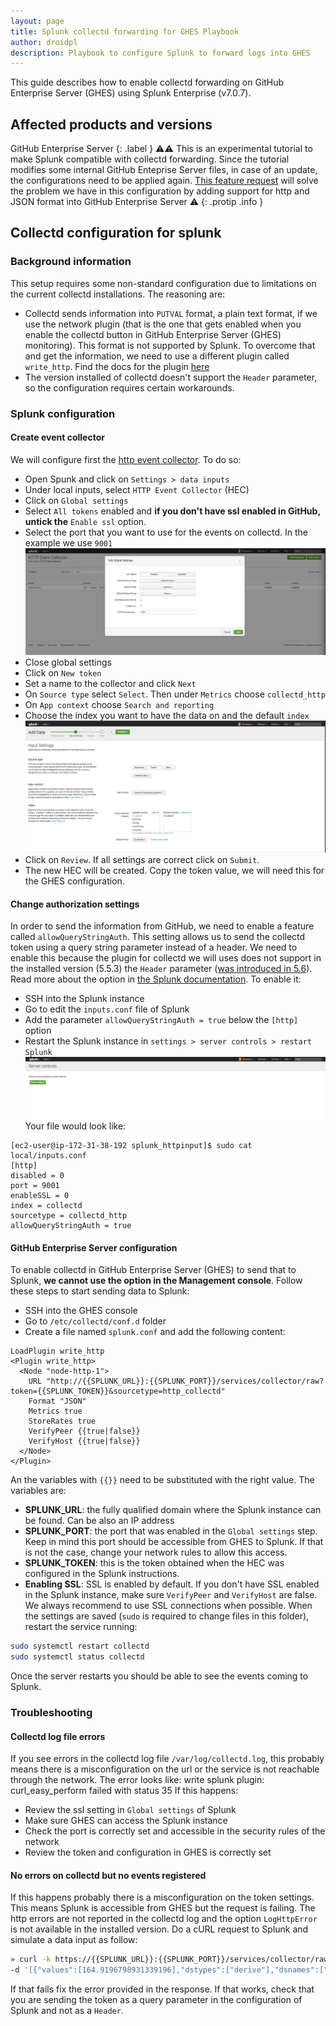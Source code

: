 ```yaml
---
layout: page
title: Splunk collectd forwarding for GHES Playbook
author: droidpl
description: Playbook to configure Splunk to forward logs into GHES
---
```

This guide describes how to enable collectd forwarding on GitHub Enterprise Server (GHES) using Splunk Enterprise (v7.0.7).
## Affected products and versions
GitHub Enterprise Server
{: .label }
⚠️⚠️ This is an experimental tutorial to make Splunk compatible with collectd forwarding. Since the tutorial modifies some internal GitHub Enteprise Server files, in case of an update, the configurations need to be applied again. [This feature request](https://github.com/github/customer-feedback/issues/4070) will solve the problem we have in this configuration by adding support for http and JSON format into GitHub Enterprise Server ⚠️
{: .protip .info }
## Collectd configuration for splunk
### Background information
This setup requires some non-standard configuration due to limitations on the current collectd installations. The reasoning are:
- Collectd sends information into `PUTVAL` format, a plain text format, if we use the network plugin (that is the one that gets enabled when you enable the collectd button in GitHub Enterprise Server (GHES) monitoring). This format is not supported by Splunk. To overcome that and get the information, we need to use a different plugin called `write_http`. Find the docs for the plugin [here](https://collectd.org/documentation/manpages/collectd.conf.5.shtml#plugin_write_http)
- The version installed of collectd doesn't support the `Header` parameter, so the configuration requires certain workarounds.
### Splunk configuration
#### Create event collector
We will configure first the [http event collector](https://docs.splunk.com/Documentation/Splunk/8.0.2/Metrics/GetMetricsInCollectd). To do so:
- Open Spunk and click on `Settings > data inputs`
- Under local inputs, select `HTTP Event Collector` (HEC)
- Click on `Global settings`
- Select `All tokens` enabled and **if you don't have ssl enabled in GitHub, untick the** `Enable ssl` option.
- Select the port that you want to use for the events on collectd. In the example we use `9001`
![Splunk config 1](./images/splunk-config-1.png)
- Close global settings
- Click on `New token`
- Set a name to the collector and click `Next`
- On `Source type` select `Select`. Then under `Metrics` choose `collectd_http`
- On `App context` choose `Search and reporting`
- Choose the index you want to have the data on and the default `index`
![Splunk config 2](./images/splunk-config-2.png)
- Click on `Review`. If all settings are correct click on `Submit`.
- The new HEC will be created. Copy the token value, we will need this for the GHES configuration.
#### Change authorization settings
In order to send the information from GitHub, we need to enable a feature called `allowQueryStringAuth`. This setting allows us to send the collectd token using a query string parameter instead of a header. We need to enable this because the plugin for collectd we will uses does not support in the installed version (5.5.3) the `Header` parameter ([was introduced in 5.6](https://collectd.org/wiki/index.php/Version_5.6)).
Read more about the option in [the Splunk documentation](https://docs.splunk.com/Documentation/Splunk/6.5.1612/Admin/Inputsconf). To enable it:
- SSH into the Splunk instance
- Go to edit the `inputs.conf` file of Splunk
- Add the parameter `allowQueryStringAuth = true` below the `[http]` option
- Restart the Splunk instance in `settings > server controls > restart Splunk`
![Splunk config 3](./images/splunk-config-3.png)
Your file would look like:
```text
[ec2-user@ip-172-31-38-192 splunk_httpinput]$ sudo cat local/inputs.conf
[http]
disabled = 0
port = 9001
enableSSL = 0
index = collectd
sourcetype = collectd_http
allowQueryStringAuth = true
```
#### GitHub Enterprise Server configuration
To enable collectd in GitHub Enterprise Server (GHES) to send that to Splunk, **we cannot use the option in the Management console**. Follow these steps to start sending data to Splunk:
- SSH into the GHES console
- Go to `/etc/collectd/conf.d` folder
- Create a file named `splunk.conf` and add the following content:
```text
LoadPlugin write_http
<Plugin write_http>
  <Node "node-http-1">
    URL "http://{{SPLUNK_URL}}:{{SPLUNK_PORT}}/services/collector/raw?token={{SPLUNK_TOKEN}}&sourcetype=http_collectd"
    Format "JSON"
    Metrics true
    StoreRates true
    VerifyPeer {{true|false}}
    VerifyHost {{true|false}}
  </Node>
</Plugin>
```
An the variables with `{{}}` need to be substituted with the right value. The variables are:
- **SPLUNK_URL**: the fully qualified domain where the Splunk instance can be found. Can be also an IP address
- **SPLUNK_PORT**: the port that was enabled in the `Global settings` step. Keep in mind this port should be accessible from GHES to Splunk. If that is not the case, change your network rules to allow this access.
- **SPLUNK_TOKEN**: this is the token obtained when the HEC was configured in the Splunk instructions.
- **Enabling SSL**: SSL is enabled by default. If you don't have SSL enabled in the Splunk instance, make sure `VerifyPeer` and `VerifyHost` are false. We always recommend to use SSL connections when possible.
When the settings are saved (`sudo` is required to change files in this folder), restart the service running:
```bash
sudo systemctl restart collectd
sudo systemctl status collectd
```
Once the server restarts you should be able to see the events coming to Splunk.
### Troubleshooting
#### Collectd log file errors
If you see errors in the collectd log file `/var/log/collectd.log`, this probably means there is a misconfiguration on the url or the service is not reachable through the network. The error looks like:
write splunk plugin: curl_easy_perform failed with status 35
If this happens:
- Review the ssl setting in `Global settings` of Splunk
- Make sure GHES can access the Splunk instance
- Check the port is correctly set and accessible in the security rules of the network
- Review the token and configuration in GHES is correctly set
#### No errors on collectd but no events registered
If this happens probably there is a misconfiguration on the token settings. This means Splunk is accessible from GHES but the request is failing. The http errors are not reported in the collectd log and the option `LogHttpError` is not available in the installed version.
Do a cURL request to Splunk and simulate a data input as follow:
```bash
» curl -k https://{{SPLUNK_URL}}:{{SPLUNK_PORT}}/services/collector/raw\?token\={{SPLUNK_TOKEN}}&sourcetype\=collectd_http   \
-d '[{"values":[164.9196798931339196],"dstypes":["derive"],"dsnames":["value"],"time":1505356687.894,"interval":10.000,"host":"collectd","plugin":"protocols","plugin_instance":"IpExt","type":"protocol_counter","type_instance":"InOctets"}]'
```
If that fails fix the error provided in the response. If that works, check that you are sending the token as a query parameter in the configuration of Splunk and not as a `Header`.
